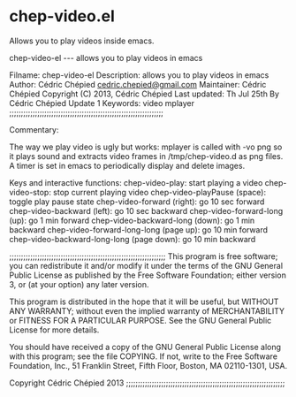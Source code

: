 chep-video.el
=============

Allows you to play videos inside emacs.

chep-video-el  ---  allows you to play videos in emacs

Filname: chep-video-el
Description: allows you to play videos in emacs
Author: Cédric Chépied <cedric.chepied@gmail.com>
Maintainer: Cédric Chépied
Copyright (C) 2013, Cédric Chépied
Last updated: Th Jul 25th
    By Cédric Chépied
    Update 1
Keywords: video mplayer
;;;;;;;;;;;;;;;;;;;;;;;;;;;;;;;;;;;;;;;;;;;;;;;;;;;;;;;;;;;;;;;;;;

Commentary:

The way we play video is ugly but works: mplayer is called with -vo png
so it plays sound and extracts video frames in /tmp/chep-video.d as png
files. A timer is set in emacs to periodically display and delete images.

Keys and interactive functions:
chep-video-play:                           start playing a video
chep-video-stop:                           stop current playing video
chep-video-playPause (space):              toggle play pause state
chep-video-forward (right):                go 10 sec forward
chep-video-backward (left):                go 10 sec backward
chep-video-forward-long (up):              go 1 min forward
chep-video-backward-long (down):           go 1 min backward
chep-video-forward-long-long (page up):    go 10 min forward
chep-video-backward-long-long (page down): go 10 min backward



;;;;;;;;;;;;;;;;;;;;;;;;;;;;;;;;;;;;;;;;;;;;;;;;;;;;;;;;;;;;;;;;;;;
This program is free software; you can redistribute it and/or modify
it under the terms of the GNU General Public License as published by
the Free Software Foundation; either version 3, or (at your option)
any later version.

This program is distributed in the hope that it will be useful,
but WITHOUT ANY WARRANTY; without even the implied warranty of
MERCHANTABILITY or FITNESS FOR A PARTICULAR PURPOSE.  See the
GNU General Public License for more details.

You should have received a copy of the GNU General Public License
along with this program; see the file COPYING.  If not, write to
the Free Software Foundation, Inc., 51 Franklin Street, Fifth
Floor, Boston, MA 02110-1301, USA.

Copyright Cédric Chépied 2013
;;;;;;;;;;;;;;;;;;;;;;;;;;;;;;;;;;;;;;;;;;;;;;;;;;;;;;;;;;;;;;;;;;;;
